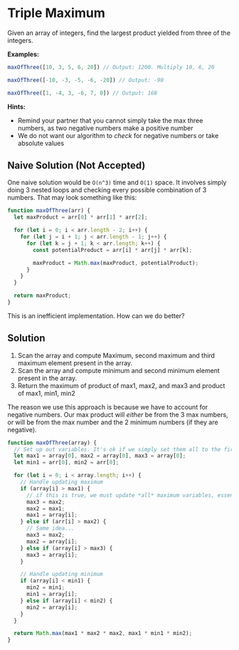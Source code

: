# Triple Maximum

Given an array of integers, find the largest product yielded from three of the integers.

**Examples:**

```js
maxOfThree([10, 3, 5, 6, 20]) // Output: 1200. Multiply 10, 6, 20

maxOfThree([-10, -3, -5, -6, -20]) // Output: -90

maxOfThree([1, -4, 3, -6, 7, 0]) // Output: 168
```

**Hints:**
* Remind your partner that you cannot simply take the max three numbers, as two negative numbers make a positive number
* We do not want our algorithm to _check_ for negative numbers or take absolute values

## Naive Solution (Not Accepted)

One naive solution would be `O(n^3)` time and `O(1)` space. It involves simply doing 3 nested loops and checking every possible combination of 3 numbers. That may look something like this:

```js
function maxOfThree(arr) {
  let maxProduct = arr[0] * arr[1] * arr[2];

  for (let i = 0; i < arr.length - 2; i++) {
    for (let j = i + 1; j < arr.length - 1; j++) {
      for (let k = j + 1; k < arr.length; k++) {
        const potentialProduct = arr[i] * arr[j] * arr[k];

        maxProduct = Math.max(maxProduct, potentialProduct);
      }
    }
  }

  return maxProduct;
}
```

This is an inefficient implementation. How can we do better?

## Solution

1. Scan the array and compute Maximum, second maximum and third maximum element present in the array.
2. Scan the array and compute minimum and second minimum element present in the array.
3. Return the maximum of product of max1, max2, and max3 and product of max1, min1, min2

The reason we use this approach is because we have to account for negative numbers. Our max product will _either_ be from the 3 max numbers, or will be from the max number and the 2 minimum numbers (if they are negative).

```js
function maxOfThree(array) {
  // Set up out variables. It's ok if we simply set them all to the first element of the array.
  let max1 = array[0], max2 = array[0], max3 = array[0];
  let min1 = arr[0], min2 = arr[0];

  for (let i = 0; i < array.length; i++) {
    // Handle updating maximum
    if (array[i] > max1) {
      // if this is true, we must update *all* maximum variables, essentially shifting them all down 1.
      max3 = max2;
      max2 = max1;
      max1 = array[i];
    } else if (arr[i] > max2) {
      // Same idea...
      max3 = max2;
      max2 = array[i];
    } else if (array[i] > max3) {
      max3 = array[i];
    }

    // Handle updating minimum
    if (array[i] < min1) {
      min2 = min1;
      min1 = array[i];
    } else if (array[i] < min2) {
      min2 = array[i];
    }
  }

  return Math.max(max1 * max2 * max2, max1 * min1 * min2);
}
```

